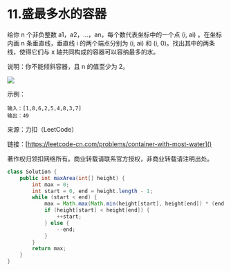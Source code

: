 # 11.盛最多水的容器
给你 n 个非负整数 a1，a2，...，an，每个数代表坐标中的一个点 (i, ai) 。在坐标内画 n 条垂直线，垂直线 i 的两个端点分别为 (i, ai) 和 (i, 0)。找出其中的两条线，使得它们与 x 轴共同构成的容器可以容纳最多的水。

说明：你不能倾斜容器，且 n 的值至少为 2。

![](https://aliyun-lc-upload.oss-cn-hangzhou.aliyuncs.com/aliyun-lc-upload/uploads/2018/07/25/question_11.jpg)

示例：

```
输入：[1,8,6,2,5,4,8,3,7]
输出：49
```

来源：力扣（LeetCode）

链接：[https://leetcode-cn.com/problems/container-with-most-water]()

著作权归领扣网络所有。商业转载请联系官方授权，非商业转载请注明出处。

```java
class Solution {
    public int maxArea(int[] height) {
        int max = 0;
        int start = 0, end = height.length - 1;
        while (start < end) {
            max = Math.max(Math.min(height[start], height[end]) * (end - start), max);
            if (height[start] < height[end]) {
                ++start;
            } else {
                --end;
            }
        }
        return max;
    }
}
```